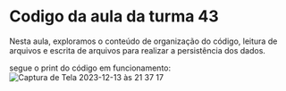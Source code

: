 # Codigo da aula da turma 43

Nesta aula, exploramos o conteúdo de organização do código, leitura de arquivos e escrita de arquivos para realizar a persistência dos dados. 

segue o print do código em funcionamento:
![Captura de Tela 2023-12-13 às 21 37 17](https://github.com/jpwieland/teste_repositorio/assets/31457537/3c151515-a3b6-4f51-8812-91c95caa840c)
